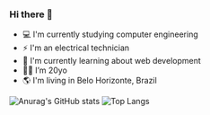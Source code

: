 ### Hi there 👋

- 💻 I'm currently studying computer engineering
- ⚡ I'm an electrical technician
- 📘 I'm currently learning about web development
- 👩🏻 I’m 20yo
- 🌎 I'm living in Belo Horizonte, Brazil


![Anurag's GitHub stats](https://github-readme-stats.vercel.app/api?username=samarahellen&hide=contribs,prs&theme=radical)
![Top Langs](https://github-readme-stats.vercel.app/api/top-langs/?username=samarahellen&hide_progress=true&theme=radical)
